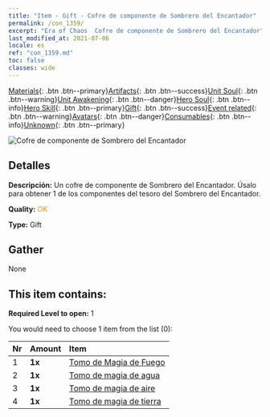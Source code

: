 ```yaml
---
title: "Item - Gift - Cofre de componente de Sombrero del Encantador"
permalink: /con_1359/
excerpt: "Era of Chaos  Cofre de componente de Sombrero del Encantador"
last_modified_at: 2021-07-06
locale: es
ref: "con_1359.md"
toc: false
classes: wide
---
```

 [Materials](/ItemsES/){: .btn .btn--primary}[Artifacts](/ItemsES/Artifacts/){: .btn .btn--success}[Unit Soul](/ItemsES/UnitSoul/){: .btn .btn--warning}[Unit Awakening](/ItemsES/UnitAwakening/){: .btn .btn--danger}[Hero Soul](/ItemsES/HeroSoul/){: .btn .btn--info}[Hero Skill](/ItemsES/HeroSkill/){: .btn .btn--primary}[Gift](/ItemsES/Gift/){: .btn .btn--success}[Event related](/ItemsES/Events/){: .btn .btn--warning}[Avatars](/ItemsES/Avatars/){: .btn .btn--danger}[Consumables](/ItemsES/Consumables/){: .btn .btn--info}[Unknown](/ItemsES/Unknown/){: .btn .btn--primary}

 ![Cofre de componente de Sombrero del Encantador](/images/t/i_906036.png)

## Detalles
 **Descripción:** Un cofre de componente de Sombrero del Encantador. Úsalo para obtener 1 de los componentes del tesoro del Sombrero del Encantador.

 **Quality:** <span style="color: #FF8C00">OK</span>

 **Type:** Gift

## Gather

  None

## This item contains:

 **Required Level to open:** 1

 You would need to choose 1 item from the list (0):

  | Nr | Amount |     Item    |
  |:---|:-------|:------------|
  | 1 |  **1x** | [Tomo de Magia de Fuego](/ItemsES/art_178/) |  | 
  | 2 |  **1x** | [Tomo de magia de agua](/ItemsES/art_179/) |  | 
  | 3 |  **1x** | [Tomo de magia de aire](/ItemsES/art_180/) |  | 
  | 4 |  **1x** | [Tomo de magia de tierra](/ItemsES/art_181/) |  | 
